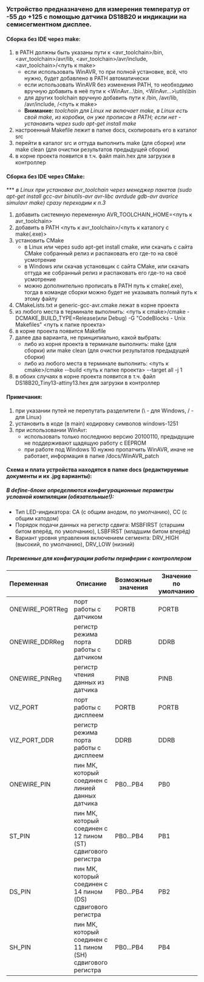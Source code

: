 ### Устройство предназначено для измерения температур от -55 до +125 с помощью датчика DS18B20 и индикации на семисегментном дисплее.
#### Сборка без IDE через make:
1. в PATH должны быть указаны пути к <avr_toolchain>/bin, <avr_toolchain>/avr/lib, <avr_toolchain>/avr/include, <avr_toolchain>/<путь к make>
    - если использовать WinAVR, то при полной установке, всё, что нужно, будет добавлено в PATH автоматически
    - если использовать WinAVR без изменения PATH, то необходимо вручную добавить в неё пути к <WinAvr...\bin, <WinAvr...>\utils\bin
    - для других toolchain вручную добавить пути к <toolchain>/bin, <toolchain>/avr/lib, <toolchain>/avr/include, <toolchain>/<путь к make>
    - **Внимание:** *toolchain для Linux не включает make, в Linux есть свой make, из коробки, он уже прописан в PATH; если нет - установить через sudo apt-get install make*
2. настроенный Makefile лежит в папке docs, скопировать его в каталог src
3. перейти в каталог src и оттуда выполнить make (для сборки) или make clean (для очистки результатов предыдущей сборки)
4. в корне проекта появится в т.ч. файл main.hex для загрузки в контроллер

#### Сборка без IDE  через CMake:
*** *в Linux при установке avr_toolchain через менеджер пакетов (sudo apt-get install gcc-avr binutils-avr avr-libc avrdude gdb-avr avarice simulavr make) сразу переходим к п.3*

1. добавить системную переменную AVR_TOOLCHAIN_HOME=<путь к avr_toolchain>
2. добавить в PATH <путь к avr_toolchain>/<путь к каталогу с make(.exe)>
3. установить CMake
    - в Linux или через sudo apt-get install cmake, или скачать с сайта CMake собранный релиз и распаковать его где-то на своё усмотрение
    - в Windows или скачав установщик с сайта CMake, или скачать оттуда же собранный релиз и распаковать его где-то на своё усмотрение
    - можно дополнительно прописать в PATH путь к cmake(.exe), тогда в команде сборки можно будет не указывать полный путь к этому файлу
4. CMakeLists.txt и generic-gcc-avr.cmake лежат в корне проекта
5. из любого места в терминале выполнить: <путь к cmake>/cmake -DCMAKE_BUILD_TYPE=Release(или Debug) -G "CodeBlocks - Unix Makefiles" <путь к папке проекта>
6. в корне проекта появится Makefile
7. далее два варианта, не принципиально, какой выбрать:
    - либо из корня проекта в терминале выполнить: make (для сборки) или make clean (для очистки результатов предыдущей сборки)
    - либо из любого места в терминале выполнить: <путь к cmake>/cmake --build <путь к папке проекта> --target all -j 1
8. в обоих случаях в корне проекта появится в т.ч. файл DS18B20_Tiny13-attiny13.hex для загрузки в контроллер

#### Примечания:
1. при указании путей не перепутать разделители (\ - для Windows, / - для Linux)
2. установить в коде (в main) кодировку символов windows-1251
3. при использовании WinAvr:
    - использовать только последнюю версию 20100110, предыдущие не поддерживают щадящую работу с EEPROM
    - при работе под Windows 10 нужно пропатчить WinAVR, иначе не работает, информация в папке /docs/WinAVR_patch

#### Схема и плата устройства находятся в папке docs (редактируемые документы и их .jpg варианты):

##### В define-блоке определяются конфигурационные пераметры условной компиляции (обязательные!):
- Тип LED-индикатора: CA (с общим анодом, по умолчанию), CC (с общим катодом)
- Порядок подачи данных на регистр сдвига: MSBFIRST (старшим битом вперёд, по умолчанию), LSBFIRST (младшим битом вперёд)
- Вариант уровня управления включением сегмента: DRV_HIGH (высокий, по умолчанию), DRV_LOW (низний) 

##### Переменные для конфигурации работы периферии с контроллером

|Переменная     |Описание                                                    |Возможные значения|Значение по умолчанию|
|:--------------|------------------------------------------------------------|------------------|---------------------|
|ONEWIRE_PORTReg|порт работы с датчиком                                      |PORTB             |PORTB                |
|ONEWIRE_DDRReg |регистр режима порта работы с датчиком                      |DDRB              |DDRB                 |
|ONEWIRE_PINReg |регистр чтения данных из датчика                            |PINB              |PINB                 |
|VIZ_PORT       |порт работы с дисплеем                                      |PORTB             |PORTB                |
|VIZ_PORT_DDR   |регистр режима порта работы с дисплеем                      |DDRB              |DDRB                 |
|ONEWIRE_PIN    |пин МК, который соединен с линией данных датчика            |PB0...PB4         |PB0                  |
|ST_PIN         |пин МК, который соединен с 12 пином (ST) сдвигового регистра|PB0...PB4         |PB1                  |
|DS_PIN         |пин MK, который соединен с 14 пином (DS) сдвигового регистра|PB0...PB4         |PB2                  |
|SH_PIN         |пин МК, который соединен с 11 пином (SH) сдвигового регистра|PB0...PB4         |PB4                  |
